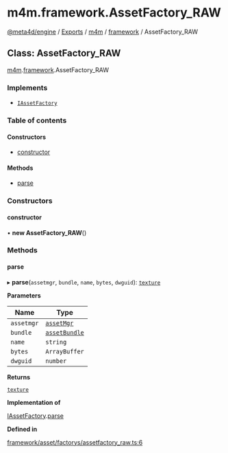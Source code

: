 # m4m.framework.AssetFactory\_RAW

[@meta4d/engine](../) / [Exports](../modules/) / [m4m](../modules/m4m.md) / [framework](../modules/m4m.framework.md) / AssetFactory\_RAW

## Class: AssetFactory\_RAW

[m4m](../modules/m4m.md).[framework](../modules/m4m.framework.md).AssetFactory\_RAW

### Implements

* [`IAssetFactory`](../interfaces/m4m.framework.IAssetFactory.md)

### Table of contents

#### Constructors

* [constructor](m4m.framework.AssetFactory\_RAW.md#constructor)

#### Methods

* [parse](m4m.framework.AssetFactory\_RAW.md#parse)

### Constructors

#### constructor

• **new AssetFactory\_RAW**()

### Methods

#### parse

▸ **parse**(`assetmgr`, `bundle`, `name`, `bytes`, `dwguid`): [`texture`](m4m.framework.texture.md)

**Parameters**

| Name       | Type                                          |
| ---------- | --------------------------------------------- |
| `assetmgr` | [`assetMgr`](m4m.framework.assetMgr.md)       |
| `bundle`   | [`assetBundle`](m4m.framework.assetBundle.md) |
| `name`     | `string`                                      |
| `bytes`    | `ArrayBuffer`                                 |
| `dwguid`   | `number`                                      |

**Returns**

[`texture`](m4m.framework.texture.md)

**Implementation of**

[IAssetFactory](../interfaces/m4m.framework.IAssetFactory.md).[parse](../interfaces/m4m.framework.IAssetFactory.md#parse)

**Defined in**

[framework/asset/factorys/assetfactory\_raw.ts:6](https://github.com/meta4d-me/meta4d-engine/blob/cf6bfe6/src/framework/asset/factorys/assetfactory\_raw.ts#L6)
